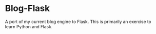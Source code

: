 # Blog-Flask
A port of my current blog engine to Flask. This is primarily an exercise to learn Python and Flask.
